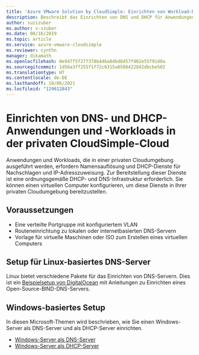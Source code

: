 ```yaml
---
title: 'Azure VMware Solution by CloudSimple: Einrichten von Workload-DNS und -DHCP für die private Cloud'
description: Beschreibt das Einrichten von DNS und DHCP für Anwendungen und Workloads, die in ihrer privaten CloudSimple-Cloudumgebung ausgeführt werden.
author: suzizuber
ms.author: v-szuber
ms.date: 08/16/2019
ms.topic: article
ms.service: azure-vmware-cloudsimple
ms.reviewer: cynthn
manager: dikamath
ms.openlocfilehash: 0e947f5f277378b446a84bd8457fd02e55f91d0a
ms.sourcegitcommit: 1d56a3ff255f1f72c6315a0588422842dbcbe502
ms.translationtype: HT
ms.contentlocale: de-DE
ms.lasthandoff: 10/06/2021
ms.locfileid: "129612843"
---
```

# <a name="set-up-dns-and-dhcp-applications-and-workloads-in-your-cloudsimple-private-cloud"></a>Einrichten von DNS- und DHCP-Anwendungen und -Workloads in der privaten CloudSimple-Cloud

Anwendungen und Workloads, die in einer privaten Cloudumgebung ausgeführt werden, erfordern Namensauflösung und DHCP-Dienste für Nachschlagen und IP-Adresszuweisung.  Zur Bereitstellung dieser Dienste ist eine ordnungsgemäße DHCP- und DNS-Infrastruktur erforderlich.  Sie können einen virtuellen Computer konfigurieren, um diese Dienste in Ihrer privaten Cloudumgebung bereitzustellen.  

## <a name="prerequisites"></a>Voraussetzungen

* Eine verteilte Portgruppe mit konfiguriertem VLAN
* Routeneinrichtung zu lokalen oder internetbasierten DNS-Servern
* Vorlage für virtuelle Maschinen oder ISO zum Erstellen eines virtuellen Computers

## <a name="linux-based-dns-server-setup"></a>Setup für Linux-basiertes DNS-Server

Linux bietet verschiedene Pakete für das Einrichten von DNS-Servern.  Dies ist ein [Beispielsetup von DigitalOcean](https://www.digitalocean.com/community/tutorials/how-to-configure-bind-as-a-private-network-dns-server-on-ubuntu-18-04) mit Anleitungen zu Einrichten eines Open-Source-BIND-DNS-Servers.

## <a name="windows-based-setup"></a>Windows-basiertes Setup

In diesen Microsoft-Themen wird beschrieben, wie Sie einen Windows-Server als DNS-Server und als DHCP-Server einrichten.

* [Windows-Server als DNS-Server](/windows-server/networking/dns/dns-top)
* [Windows-Server als DHCP-Server](/windows-server/networking/technologies/dhcp/dhcp-top)
